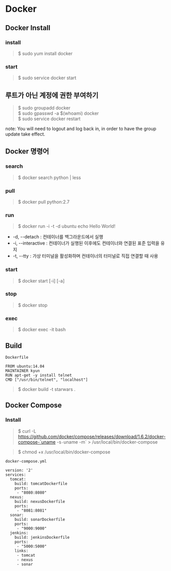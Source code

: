 Docker
======

Docker Install 
--------------

### install

>$ sudo yum install docker

### start

>$ sudo service docker start

루트가 아닌 계정에 권한 부여하기
------------------------------

>$ sudo groupadd docker  
>$ sudo gpasswd -a $(whoami) docker  
>$ sudo service docker restart

note: You will need to logout and log back in, in order to have the group update take effect.

Docker 명령어 
------------

### search

>$ docker search python | less

### pull

>$ docker pull python:2.7

### run

>$ docker run -i -t -d ubuntu echo Hello World!

* -d, --detach : 컨테이너를 백그라운드에서 실행
* -i, --interactive : 컨테이너가 실행된 이후에도 컨테이너와 연결된 표준 입력을 유지
* -t, --tty : 가상 터미널을 활성화하며 컨테이너의 터미널로 직접 연결할 때 사용 


### start

>$ docker start [-i] [-a] <container>

### stop

>$ docker stop <container>

### exec

>$ docker exec -it <container> bash


Build
-----

`Dockerfile`
```
FROM ubuntu:14.04
MAINTAINER kyun
RUN apt-get -y install telnet
CMD ["/usr/bin/telnet", "localhost"]
```

>$ docker build -t starwars .


Docker Compose
--------------

### Install

>$ curl -L https://github.com/docker/compose/releases/download/1.6.2/docker-compose-`uname -s`-`uname -m` > /usr/local/bin/docker-compose

  
>$ chmod +x /usr/local/bin/docker-compose


`docker-compose.yml`
```
version: '2'
services:
  tomcat:
    build: tomcatDockerfile
    ports:
     - "8080:8080"
  nexus:
    build: nexusDockerfile
    ports:
     - "8081:8081"
  sonar:
    build: sonarDockerfile
    ports:
     - "9000:9000"
  jenkins:
    build: jenkinsDockerfile
    ports:
     - "5000:5000"
    links:
     - tomcat
     - nexus
     - sonar
```

